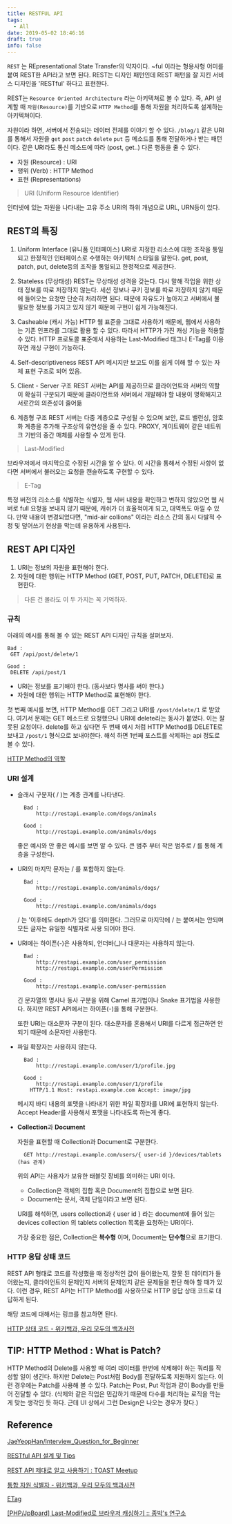 ```yaml
---
title: RESTFUL API
tags:
  - All
date: 2019-05-02 18:46:16
draft: true
info: false
---
```


`REST` 는 REpresentational State Transfer의 약자이다. ~ful 이라는 형용사형 어미를 붙여 REST한 API라고 보면 된다. REST는 디자인 패턴인데 REST 패턴을 잘 지킨 서비스 디자인을 'RESTful' 하다고 표현한다.

REST는 `Resource Oriented Architecture` 라는 아키텍쳐로 볼 수 있다.
즉, API 설계할 때 `자원(Resource)`를 기반으로 `HTTP Method`를 통해 자원을 처리하도록 설계하는 아키텍쳐이다.

자원이라 하면, 서버에서 전송되는 데이터 전체를 이야기 할 수 있다. `/blog/1` 같은 URI를 통해서 자원을 `get` `post` `patch` `delete` `put` 등 메소드를 통해 전달하거나 받는 패턴이다. 같은 URI라도 통신 메소드에 따라 (post, get..) 다른 행동을 줄 수 있다.

- 자원 (Resource) : URI
- 행위 (Verb) : HTTP Method
- 표현 (Representations)

> URI (Uniform Resource Identifier)

인터넷에 있는 자원을 나타내는 고유 주소
URI의 하위 개념으로 URL, URN등이 있다.

## REST의 특징

1. Uniform Interface (유니폼 인터페이스)
   URI로 지정한 리소스에 대한 조작을 통일되고 한정적인 인터페이스로 수행하는 아키텍처 스타일을 말한다.
   get, post, patch, put, delete등의 조작을 통일되고 한정적으로 제공한다.

2. Stateless (무상태성)
   REST는 무상태성 성격을 갖는다. 다시 말해 작업을 위한 상태 정보를 따로 저장하지 않는다. 세션 정보나 쿠키 정보를 따로 저장하지 않기 때문에 들어오는 요청만 단순히 처리하면 된다. 때문에 자유도가 높아지고 서버에서 불필요한 정보를 가지고 있지 않기 때문에 구현이 쉽게 가능해진다.

3. Casheable (캐시 가능)
   HTTP 웹 표준을 그대로 사용하기 때문에, 웹에서 사용하는 기존 인프라를 그대로 활용 할 수 있다. 따라서 HTTP가 가진 캐싱 기능을 적용할 수 있다. HTTP 프로토콜 표준에서 사용하는 Last-Modified 태그나 E-Tag를 이용하면 캐싱 구현이 가능하다.

4. Self-descriptiveness
   REST API 메시지만 보고도 이를 쉽게 이해 할 수 있는 자체 표현 구조로 되어 있음.

5. Client - Server 구조
   REST 서버는 API를 제공하므로 클라이언트와 서버의 역할이 확실히 구분되기 때문에 클라이언트와 서버에서 개발해야 할 내용이 명확해지고 서로간의 의존성이 줄어듦

6. 계층형 구조
   REST 서버는 다중 계층으로 구성될 수 있으며 보안, 로드 밸런싱, 암호화 계층을 추가해 구조상의 유연성을 줄 수 있다. PROXY, 게이트웨이 같은 네트워크 기반의 중간 매체를 사용할 수 있게 한다.

> Last-Modified

브라우저에서 마지막으로 수정된 시간을 알 수 있다.
이 시간을 통해서 수정된 사항이 없다면 서버에서 불러오는 요청을 캔슬하도록 구현할 수 있다.

> E-Tag

특정 버전의 리소스를 식별하는 식별자, 웹 서버 내용을 확인하고 변하지 않았으면 웹 서버로 full 요청을 보내지 않기 때문에, 캐쉬가 더 효율적이게 되고, 대역폭도 아낄 수 있다. 만약 내용이 변경되었다면, "mid-air collions" 이라는 리소스 간의 동시 다발적 수정 및 덮어쓰기 현상을 막는데 유용하게 사용된다.

## REST API 디자인

1. URI는 정보의 자원을 표현해야 한다.
2. 자원에 대한 행위는 HTTP Method (GET, POST, PUT, PATCH, DELETE)로 표현한다.

> 다른 건 몰라도 이 두 가지는 꼭 기억하자.

### **규칙**

아래의 예시를 통해 볼 수 있는 REST API 디자인 규칙을 살펴보자.

    Bad :
     GET /api/post/delete/1

    Good :
     DELETE /api/post/1

- URI는 정보를 표기해야 한다. (동사보다 명사를 써야 한다.)
- 자원에 대한 행위는 HTTP Method로 표현해야 한다.

첫 번째 예시를 보면, HTTP Method를 GET 그리고 URI를 `/post/delete/1` 로 받았다. 여기서 문제는 GET 메소드로 요청했으나 URI에 delete라는 동사가 붙었다. 이는 잘못된 요청이다. delete를 하고 싶다면 두 번째 예시 처럼 HTTP Method를 DELETE로 보내고 `/post/1` 형식으로 보내야한다. 해석 하면 1번째 포스트를 삭제하는 api 정도로 볼 수 있다.

[HTTP Method의 역할](https://www.notion.so/6df4212ce50c4d9f928d140cc2be61aa)

### URI 설계

- 슬래시 구분자( / )는 계층 관계를 나타낸다.

        Bad :
        	http://restapi.example.com/dogs/animals

        Good :
        	http://restapi.example.com/animals/dogs

  좋은 예시와 안 좋은 예시를 보면 알 수 있다.
  큰 범주 부터 작은 범주로 / 를 통해 계층을 구성한다.

- URI의 마지막 문자는 / 를 포함하지 않는다.

        Bad :
        	http://restapi.example.com/animals/dogs/

        Good :
        	http://restapi.example.com/animals/dogs

  / 는 '이후에도 depth가 있다'를 의미한다.
  그러므로 마지막에 / 는 붙여서는 안되며 모든 글자는 유일한 식별자로 사용 되어야 한다.

- URI에는 하이픈(-)은 사용하되, 언더바(\_)나 대문자는 사용하지 않는다.

        Bad :
        	http://restapi.example.com/user_permission
        	http://restapi.example.com/userPermission

        Good :
        	http://restapi.example.com/user-permission

  긴 문자열의 명사나 동사 구분을 위해 Camel 표기법이나 Snake 표기법을 사용한다.
  하지만 REST API에서는 하이픈(-)을 통해 구분한다.

  또한 URI는 대소문자 구분이 된다.
  대소문자를 혼용해서 URI를 다르게 접근하면 안되기 때문에 소문자만 사용한다.

- 파일 확장자는 사용하지 않는다.

        Bad :
        	http://restapi.example.com/user/1/profile.jpg

        Good :
        	http://restapi.example.com/user/1/profile
          HTTP/1.1 Host: restapi.example.com Accept: image/jpg

  메시지 바디 내용의 포맷을 나타내기 위한 파일 확장자를 URI에 표현하지 않는다.
  Accept Header를 사용해서 포맷을 나타내도록 하는게 좋다.

- **Collection**과 **Document**

  자원을 표현할 때 Collection과 Document로 구분한다.

        GET http://restapi.example.com/users/{ user-id }/devices/tablets (has 관계)

  위의 API는 사용자가 보유한 태블릿 장비를 의미하는 URI 이다.

  - Collection은 객체의 집합 혹은 Document의 집합으로 보면 된다.
  - Document는 문서, 객체 단일이라고 보면 된다.

  URI를 해석하면, users collection과 { user id } 라는 document에 들어 있는 devices collection 의 tablets collection 목록을 요청하는 URI이다.

  가장 중요한 점은, Collection은 **복수형** 이며, Document는 **단수형**으로 표기한다.

### HTTP 응답 상태 코드

REST API 형태로 코드를 작성했을 때 정상적인 값이 들어왔는지, 잘못 된 데이터가 들어왔는지, 클라이언트의 문제인지 서버의 문제인지 같은 문제들을 판단 해야 할 때가 있다. 이런 경우, REST API는 HTTP Method를 사용하므로 HTTP 응답 상태 코드로 대답하게 된다.

해당 코드에 대해서는 링크를 참고하면 된다.

[HTTP 상태 코드 - 위키백과, 우리 모두의 백과사전](https://ko.wikipedia.org/wiki/HTTP_%EC%83%81%ED%83%9C_%EC%BD%94%EB%93%9C)

## TIP: HTTP Method : What is Patch?

HTTP Method의 Delete를 사용할 때 여러 데이터를 한번에 삭제해야 하는 쿼리를 작성할 일이 생긴다. 하지만 Delete는 Post처럼 Body를 전달하도록 지원하지 않는다. 이런 경우에는 Patch를 사용해 볼 수 있다. Patch는 Post, Put 작업과 같이 Body를 만들어 전달할 수 있다. (삭제와 같은 작업은 민감하기 때문에 다수를 처리하는 로직을 막는게 맞는 생각인 듯 하다. 근데 UI 상에서 그런 Design은 나오는 경우가 잦다.)

## Reference

[JaeYeopHan/Interview_Question_for_Beginner](https://github.com/JaeYeopHan/Interview_Question_for_Beginner/tree/master/Development_common_sense#object-oriented-programming)

[RESTful API 설계 및 Tips](https://brunch.co.kr/@springboot/59)

[REST API 제대로 알고 사용하기 : TOAST Meetup](https://meetup.toast.com/posts/92)

[통합 자원 식별자 - 위키백과, 우리 모두의 백과사전](https://ko.wikipedia.org/wiki/%ED%86%B5%ED%95%A9_%EC%9E%90%EC%9B%90_%EC%8B%9D%EB%B3%84%EC%9E%90)

[ETag](https://developer.mozilla.org/ko/docs/Web/HTTP/Headers/ETag)

[[PHP/JpBoard] Last-Modified로 브라우저 캐싱하기 :: 종박's 연구소](http://jongpak.com/prob/post/123)
